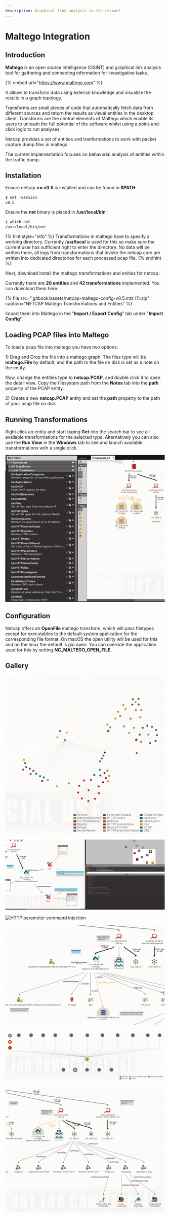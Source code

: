 ```yaml
---
description: Graphical link analysis to the rescue!
---
```


# Maltego Integration

## Introduction

**Maltego** is an open source intelligence \(OSINT\) and graphical link analysis tool for gathering and connecting information for investigative tasks.

{% embed url="https://www.maltego.com" %}

It allows to transform data using external knowledge and visualize the results in a graph topology.

Transforms are small pieces of code that automatically fetch data from different sources and return the results as visual entities in the desktop client. Transforms are the central elements of Maltego which enable its users to unleash the full potential of the software whilst using a point-and-click logic to run analyses.

Netcap provides a set of entities and tranformations to work with packet capture dump files in maltego.

The current implementation focuses on behavorial analysis of entities within the traffic dump.

## Installation

Ensure netcap **&gt;= v0.5** is installed and can be found in **$PATH**:

```text
$ net -version
v0.5
```

Ensure the **net** binary is placed in **/usr/local/bin**:

```text
$ which net
/usr/local/bin/net
```

{% hint style="info" %}
Transformations in maltego have to specify a working directory. Currently /**usr/local** is used for this so make sure the current user has sufficient right to enter the directory. No data will be written there, all logs from transformations that invoke the netcap core are written into dedicated directories for each processed pcap file.
{% endhint %}

Next, download install the maltego transformations and enities for netcap:

Currently there are **20 entities** and **42 transformations** implemented. You can download them here:

{% file src=".gitbook/assets/netcap-maltego-config-v0.5.mtz \(1\).zip" caption="NETCAP Maltego Transformations and Entities" %}

Import them into Maltego in the "**Import / Export Config**" tab under "**Import Config**".

## Loading PCAP files into Maltego

To load a pcap file into maltego you have two options:

1\) Drag and Drop the file into a maltego graph. The files type will be **maltego.File** by default, and the path to the file on disk is set as a note on the entity.

Now, change the entities type to **netcap.PCAP**, and double click it to open the detail view. Copy the filesystem path from the **Notes** tab into the **path** property of the PCAP entity.

2\) Create a new **netcap.PCAP** entity and set the **path** property to the path of your pcap file on disk

## Running Transformations

Right click an entity and start typing **Get** into the search bar to see all available transformations for the selected type. Alternatively you can also use the **Run View** in the **Windows** tab to see and launch available transformations with a single click.

![](.gitbook/assets/screenshot-2020-04-15-at-23.36.04.png)

## Configuration

Netcap offers an **OpenFile** maltego transform, which will pass filetypes except for executables to the default system application for the corresponding file format. On macOS the open utility will be used for this and on the linux the default is gio open. You can override the application used for this by setting **NC\_MALTEGO\_OPEN\_FILE**.

## Gallery

![Graph during an investigation \(organic topology\)](.gitbook/assets/screenshot-2020-03-25-at-01.22.54.png)

![PHP webshell interaction](.gitbook/assets/screenshot-2020-03-25-at-15.00.45-1.png)

![HTTP parameter command injection](.gitbook/assets/screenshot-2020-03-25-at-15.00.55.png)

![Dataset investigation](.gitbook/assets/screenshot-2020-03-25-at-00.20.06.png)

![Flow Graph](.gitbook/assets/screenshot-2020-03-25-at-20.19.15.png)

![Dataset investigation](.gitbook/assets/screenshot-2020-03-24-at-23.52.23.png)

